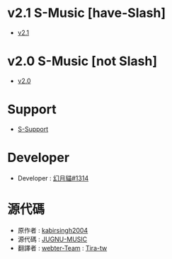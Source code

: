# v2.1 S-Music [have-Slash]

- [v2.1](https://replit.com/@9688Girl/slash-S-Music?v=1)

# v2.0 S-Music [not Slash]
- [v2.0](https://github.com/Tira-tw/S-Music)

# Support
- [S-Support](https://discord.gg/u4t5D7MpAx)


# Developer
- Developer : [幻月貓#1314](https://top.gg/user/212975187460038656)

# 源代碼
- 原作者 : [kabirsingh2004](https://github.com/kabirsingh2004/)
- 源代碼 : [JUGNU-MUSIC](https://github.com/kabirsingh2004/JUGNU-MUSIC)
- 翻譯者 : [webter-Team](https://webter.cf/) : [Tira-tw](https://github.com/Tira-tw)
